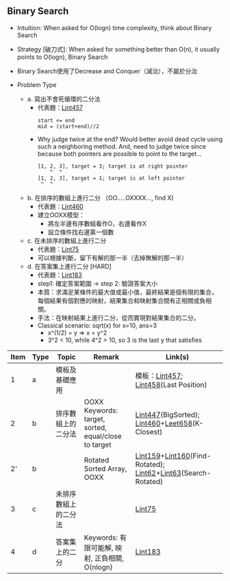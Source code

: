 ## Binary Search
  - Intuition: When asked for O(logn) time complexity, think about Binary Search
  - Strategy [破刀式]: When asked for something better than O(n), it usually points to O(logn), Binary Search
  - Binary Search使用了Decrease and Conquer（減治），不屬於分治
  
  - Problem Type
    - a. 寫出不會死循環的二分法 
      - 代表題：[Lint457](https://github.com/chkao831/Algo_learning_notes/blob/main/BinarySearch/LintCode_457_Classical-Binary-Search.md)
        ```
        start <= end
        mid = (start+end)//2
        ```
      - Why judge twice at the end? Would better avoid dead cycle using such a neighboring method. And, need to judge twice since because both pointers are possible to point to the target...
        ```
        [1, 2, 3], target = 3; target is at right pointer
            ^  ^
        [1, 2, 3], target = 1; target is at left pointer
         ^  ^ 
        ```
    - b. 在排序的數組上進行二分 （OO.....OXXXX..., find X) 
      - 代表題：[Lint460](https://github.com/chkao831/Algo_learning_notes/blob/main/BinarySearch/LintCode_460_Find-K-Closest-Elements.md)
      - 建立OOXX模型：
        - 將左半邊有序數組看作O，右邊看作X
        - 設立條件找右邊第一個數
    - c. 在未排序的數組上進行二分
      - 代表題：[Lint75](https://github.com/chkao831/Algo_learning_notes/blob/main/BinarySearch/LintCode_75_Find-Peak-Element.md)
      - 可以根據判斷，留下有解的那一半（去掉無解的那一半） 
    - d. 在答案集上進行二分 [HARD]
      - 代表題：[Lint183](https://github.com/chkao831/Algo_learning_notes/blob/main/BinarySearch/LintCode_183_Wood-Cut.md)
      - step1: 確定答案範圍 -> step 2: 驗證答案大小
      - 本質：求滿足某條件的最大值或最小值，最終結果是個有限的集合，每個結果有個對應的映射，結果集合和映射集合間有正相關或負相關。
      - 手法：在映射結果上進行二分，從而實現對結果集合的二分。
      - Classical scenario: sqrt(x) for x=10, ans=3
        - x^(1/2) = y => x = y^2
        - 3^2 < 10, while 4^2 > 10, so 3 is the last y that satisfies
            
| Item | Type | Topic | Remark | Link(s) |
|  ----  |  ----  | ----  | ----  | ----  |
| 1 | a | 模板及基礎應用 |  | 模板：[Lint457](https://github.com/chkao831/Algo_learning_notes/blob/main/BinarySearch/LintCode_457_Classical-Binary-Search.md); <br/> [Lint458](https://github.com/chkao831/Algo_learning_notes/blob/main/BinarySearch/LintCode_458_Last-Position-of-Target.md)(Last Position) |
| 2 | b | 排序數組上的二分法 | OOXX<br/>Keywords: target, sorted, equal/close to target | [Lint447](https://github.com/chkao831/Algo_learning_notes/blob/main/BinarySearch/LintCode_447_Search-in-a-Big-Sorted-Array.md)(BigSorted); [Lint460](https://github.com/chkao831/Algo_learning_notes/blob/main/BinarySearch/LintCode_460_Find-K-Closest-Elements.md)+[Leet658](https://github.com/chkao831/Algo_learning_notes/blob/main/BinarySearch/LeetCode_658_Find-K-Closest-Elements.md)(K-Closest) |
| 2' | b |  | Rotated Sorted Array, OOXX | [Lint159](https://github.com/chkao831/Algo_learning_notes/blob/main/BinarySearch/LintCode_159_Find-Minimum-in-Rotated-Sorted-Array.md)+[Lint160](https://github.com/chkao831/Algo_learning_notes/blob/main/BinarySearch/LintCode_160_Find-Minimum-in-Rotated-Sorted-Array-II.md)(Find-Rotated); [Lint62](https://github.com/chkao831/Algo_learning_notes/blob/main/BinarySearch/LintCode_62_Search-in-Rotated-Sorted-Array.md)+[Lint63](https://github.com/chkao831/Algo_learning_notes/blob/main/BinarySearch/LintCode_63_Search-in-Rotated-Sorted-Array-II.md)(Search-Rotated) |
 | 3 | c | 未排序數組上的二分法 |  | [Lint75](https://github.com/chkao831/Algo_learning_notes/blob/main/BinarySearch/LintCode_75_Find-Peak-Element.md) |
 | 4 | d | 答案集上的二分 | Keywords: 有限可能解, 映射, 正負相關, O(nlogn) | [Lint183](https://github.com/chkao831/Algo_learning_notes/blob/main/BinarySearch/LintCode_183_Wood-Cut.md) | 
